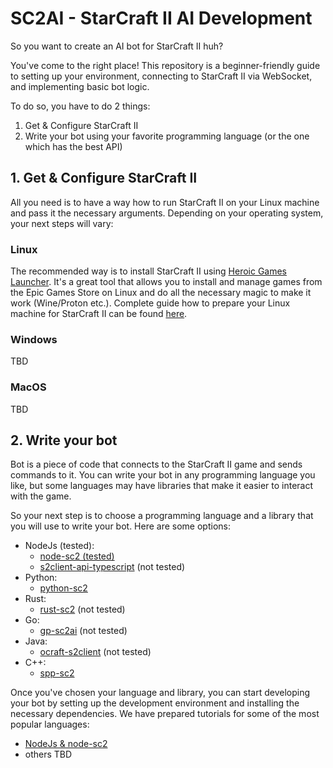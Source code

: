 # SC2AI - StarCraft II AI Development

So you want to create an AI bot for StarCraft II huh?

You've come to the right place! This repository is a beginner-friendly
guide to setting up your environment, connecting to StarCraft II via WebSocket, and implementing basic bot logic.

To do so, you have to do 2 things:

1. Get & Configure StarCraft II
2. Write your bot using your favorite programming language (or the one which has the best API)

## 1. Get & Configure StarCraft II

All you need is to have a way how to run StarCraft II on your Linux machine and pass it the necessary arguments.
Depending on your operating system, your next steps will vary:

### Linux

The recommended way is to install StarCraft II using [Heroic Games Launcher](https://heroicgameslauncher.com/). It's a
great
tool that allows you to install and manage games from the Epic Games Store on Linux and do all the necessary magic to
make it work (Wine/Proton etc.). Complete guide how to prepare your Linux machine for StarCraft II can be
found [here](./tutorials/setup-linux/README.md).

### Windows 

TBD
### MacOS

TBD

## 2. Write your bot

Bot is a piece of code that connects to the StarCraft II game and sends commands to it. You can write your bot in any
programming language you like, but some languages may have libraries that make it easier to interact with the game.


So your next step is to choose a programming language and a library that you will use to write your bot. Here are some
options:

- NodeJs (tested):
    - [node-sc2 (tested)](https://github.com/node-sc2/core/tree/wip_0.1.0)
    - [s2client-api-typescript](https://github.com/Zamiell/s2client-api-typescript) (not tested)
- Python:
    - [python-sc2](https://github.com/BurnySc2/python-sc2)
- Rust:
    - [rust-sc2](https://github.com/UltraMachine/rust-sc2) (not tested)
- Go:
    - [gp-sc2ai](https://github.com/chippydip/go-sc2ai) (not tested)
- Java:
    - [ocraft-s2client](https://github.com/ocraft/ocraft-s2client) (not tested)
- C++:
    - [spp-sc2](https://github.com/cpp-sc2/cpp-sc2)

Once you've chosen your language and library, you can start developing your bot by setting up the development environment
and installing the necessary dependencies. We have prepared tutorials for some of the most popular languages:

- [NodeJs & node-sc2](./tutorials/bot-node/README.md)
- others TBD
